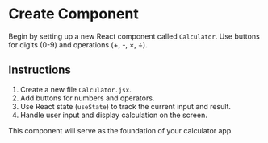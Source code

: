 # Create Component

Begin by setting up a new React component called `Calculator`. Use buttons for digits (0-9) and operations (+, -, ×, ÷).

## Instructions

1. Create a new file `Calculator.jsx`.
2. Add buttons for numbers and operators.
3. Use React state (`useState`) to track the current input and result.
4. Handle user input and display calculation on the screen.

This component will serve as the foundation of your calculator app.
